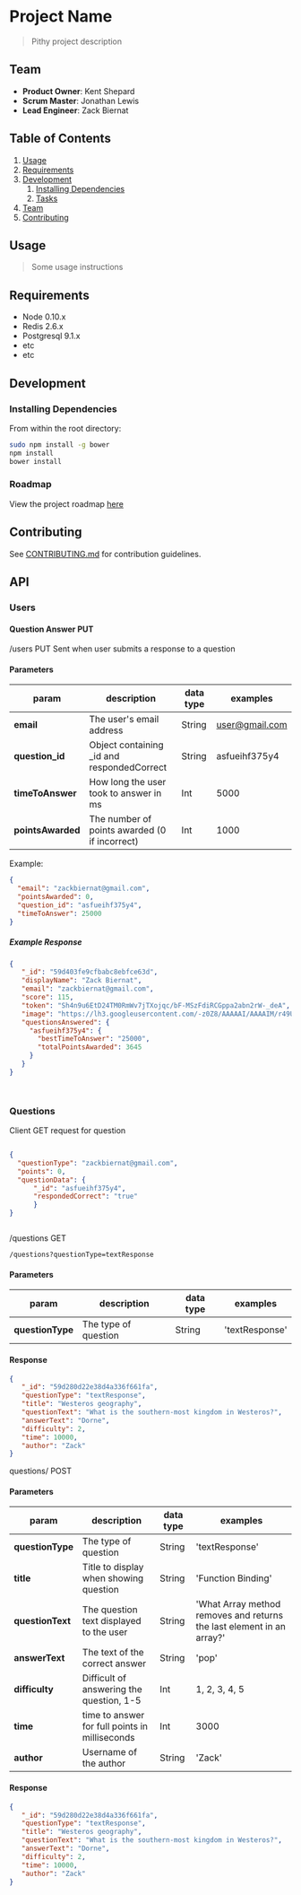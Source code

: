 # Project Name

> Pithy project description

## Team

  - __Product Owner__: Kent Shepard
  - __Scrum Master__: Jonathan Lewis
  - __Lead Engineer__: Zack Biernat

## Table of Contents

1. [Usage](#Usage)
1. [Requirements](#requirements)
1. [Development](#development)
    1. [Installing Dependencies](#installing-dependencies)
    1. [Tasks](#tasks)
1. [Team](#team)
1. [Contributing](#contributing)

## Usage

> Some usage instructions

## Requirements

- Node 0.10.x
- Redis 2.6.x
- Postgresql 9.1.x
- etc
- etc

## Development

### Installing Dependencies

From within the root directory:

```sh
sudo npm install -g bower
npm install
bower install
```

### Roadmap

View the project roadmap [here](LINK_TO_PROJECT_ISSUES)


## Contributing

See [CONTRIBUTING.md](CONTRIBUTING.md) for contribution guidelines.


## API

### Users

#### Question Answer PUT

/users PUT
Sent when user submits a response to a question

#### Parameters

| param |   description   | data type | examples |
|------------|-----------|------------|-----------|
| __email__ |  The user's email address | String | user@gmail.com |
| __question_id__  |  Object containing _id and respondedCorrect   | String | asfueihf375y4 |
|  __timeToAnswer__  |  How long the user took to answer in ms  |  Int  | 5000 |
| __pointsAwarded__  |  The number of points awarded (0 if incorrect)  |  Int  | 1000 |


Example:
```JSON
{
  "email": "zackbiernat@gmail.com",
  "pointsAwarded": 0,
  "question_id": "asfueihf375y4",
  "timeToAnswer": 25000
}

```
##### Example Response

```JSON
{
   "_id": "59d403fe9cfbabc8ebfce63d",
   "displayName": "Zack Biernat",
   "email": "zackbiernat@gmail.com",
   "score": 115,
   "token": "Sh4n9u6EtD24TM0RmWv7jTXojqc/bF-MSzFdiRCGppa2abn2rW-_deA",
   "image": "https://lh3.googleusercontent.com/-z0Z8/AAAAAI/AAAAIM/r49UX6Y/photo.jpg?sz=50",
   "questionsAnswered": {
     "asfueihf375y4": {
       "bestTimeToAnswer": "25000",
       "totalPointsAwarded": 3645
     }
   } 
}




```



### Questions

Client GET request for question
```JSON

{
  "questionType": "zackbiernat@gmail.com",
  "points": 0,
  "questionData": {
      "_id": "asfueihf375y4",
      "respondedCorrect": "true"
      }
}



```

/questions GET

`/questions?questionType=textResponse`

#### Parameters

| param |   description   | data type | examples |
|------------|-----------|----------|-------------|
| __questionType__ |  The type of question | String | 'textResponse' |

#### Response
```JSON
{
   "_id": "59d280d22e38d4a336f661fa",
   "questionType": "textResponse",
   "title": "Westeros geography",
   "questionText": "What is the southern-most kingdom in Westeros?",
   "answerText": "Dorne",
   "difficulty": 2,
   "time": 10000,
   "author": "Zack"
}

```

questions/ POST

#### Parameters

| param |   description   | data type | examples |  
|------------|-----------|------------|-----------|  
| __questionType__ |  The type of question | String |'textResponse' |  
| __title__ |  Title to display when showing question | String | 'Function Binding' |  
| __questionText__ |  The question text displayed to the user | String | 'What Array method removes and returns the last element in an array?' |  
| __answerText__ |  The text of the correct answer | String | 'pop' |  
| __difficulty__ |  Difficult of answering the question, 1-5 |Int | 1, 2, 3, 4, 5 |  
| __time__ |  time to answer for full points in milliseconds | Int | 3000 |  
| __author__ |  Username of the author | String | 'Zack' | 

#### Response
```JSON
{
   "_id": "59d280d22e38d4a336f661fa",
   "questionType": "textResponse",
   "title": "Westeros geography",
   "questionText": "What is the southern-most kingdom in Westeros?",
   "answerText": "Dorne",
   "difficulty": 2,
   "time": 10000,
   "author": "Zack"
}

```
